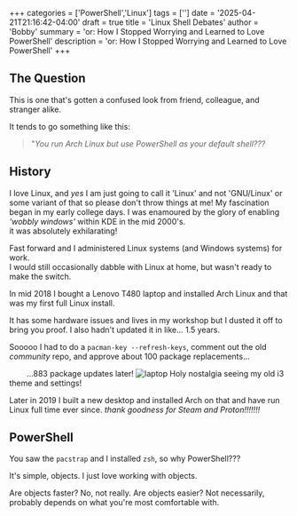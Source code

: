 +++
categories = ['PowerShell','Linux']
tags = ['']
date = '2025-04-21T21:16:42-04:00'
draft = true
title = 'Linux Shell Debates'
author = 'Bobby'
summary = 'or: How I Stopped Worrying and Learned to Love PowerShell'
description = 'or: How I Stopped Worrying and Learned to Love PowerShell'
+++

## The Question

This is one that's gotten a confused look from friend, colleague, and stranger alike.  

It tends to go something like this:

> "_You run Arch Linux but use PowerShell as your default shell???_

## History

I love Linux, and _yes_ I am just going to call it 'Linux' and not 'GNU/Linux' or some variant of that so please don't throw things at me!
My fascination began in my early college days.  I was enamoured by the glory of enabling _'wobbly windows'_ within KDE in the mid 2000's.  
it was absolutely exhilarating!  

Fast forward and I administered Linux systems (and Windows systems) for work.  
I would still occasionally dabble with Linux at home, but wasn't ready to make the switch.

In mid 2018 I bought a Lenovo T480 laptop and installed Arch Linux and that was my first full Linux install.

It has some hardware issues and lives in my workshop but I dusted it off to bring you proof.  I also hadn't updated it in like... 1.5 years.  

Sooooo I had to do a `pacman-key --refresh-keys`, comment out the old _community_ repo, and approve about 100 package replacements...  

&nbsp;&nbsp;&nbsp;&nbsp;&nbsp;&nbsp;&nbsp;&nbsp;...883 package updates later!
![laptop](/posts/pwsh-linux-pipeline/linux.png)
Holy nostalgia seeing my old i3 theme and settings!

Later in 2019 I built a new desktop and installed Arch on that and have run Linux full time ever since.
_thank goodness for Steam and Proton!!!!!!!_

## PowerShell

You saw the `pacstrap` and I installed `zsh`, so why PowerShell???

It's simple, objects.  I just love working with objects.  

Are objects faster? No, not really.
Are objects easier? Not necessarily, probably depends on what you're most comfortable with.









